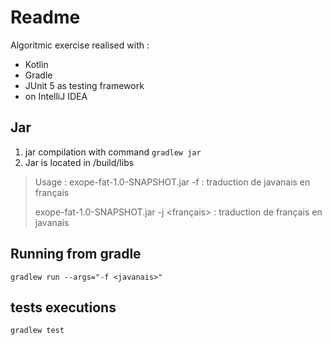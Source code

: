 # Readme
Algoritmic exercise realised with :
* Kotlin
* Gradle
* JUnit 5 as testing framework
* on IntelliJ IDEA

## Jar
1. jar compilation with command `gradlew jar`
2. Jar is located in /build/libs
> Usage : 
>  exope-fat-1.0-SNAPSHOT.jar -f <javanais> : traduction de javanais en français
>
>  exope-fat-1.0-SNAPSHOT.jar -j <français> : traduction de français en javanais

## Running from gradle
`gradlew run --args="-f <javanais>"`

## tests executions
`gradlew test`

